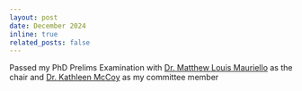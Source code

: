 ```yaml
---
layout: post
date: December 2024
inline: true
related_posts: false
---
```


Passed my PhD Prelims Examination with [Dr. Matthew Louis Mauriello](https://www.eecis.udel.edu/~mlm/) as the chair and [Dr. Kathleen McCoy](https://www.eecis.udel.edu/~mccoy/) as my committee member  
